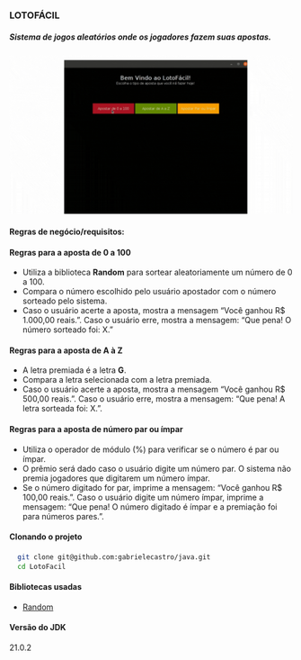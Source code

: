 
### LOTOFÁCIL

##### Sistema de jogos aleatórios onde os jogadores fazem suas apostas.

![gif lotofacil](src/video/lotofacil.gif)

#### Regras de negócio/requisitos:

#### Regras para a aposta de 0 a 100
- Utiliza a biblioteca **Random** para sortear aleatoriamente um número de 0 a 100.
- Compara o número escolhido pelo usuário apostador com o número sorteado pelo sistema.
- Caso o usuário acerte a aposta, mostra a mensagem “Você ganhou R$ 1.000,00 reais.”. Caso o usuário erre, mostra a mensagem: “Que pena! O número sorteado foi: X.”

#### Regras para a aposta de A à Z
- A letra premiada é a letra **G**.
- Compara a letra selecionada com a letra premiada.
- Caso o usuário acerte a aposta, mostra a mensagem “Você ganhou R$ 500,00 reais.”. Caso o usuário erre, mostra a mensagem: “Que pena! A letra sorteada foi: X.”.

#### Regras para a aposta de número par ou ímpar
- Utiliza o operador de módulo (%) para verificar se o número é par ou ímpar.
- O prêmio será dado caso o usuário digite um número par. O sistema não premia jogadores que digitarem um número ímpar.
- Se o número digitado for par, imprime a mensagem: “Você ganhou R$ 100,00 reais.”. Caso o usuário digite um número ímpar, imprime a mensagem: “Que pena! O número digitado é ímpar e a premiação foi para números pares.”.

#### Clonando o projeto

```bash
  git clone git@github.com:gabrielecastro/java.git
  cd LotoFacil
```

#### Bibliotecas usadas
- [Random](https://docs.oracle.com/javase/8/docs/api/java/util/Random.html)


#### Versão do JDK
21.0.2
